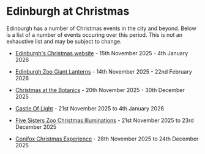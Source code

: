 # Edinburgh at Christmas

Edinburgh has a number of Christmas events in the city and beyond. Below is a list of a number of events occuring over this period. This is not an exhaustive list and may be subject to change. 

* [Edinburgh's Christmas website](https://edwinterfest.com/edinburgh-christmas) - 15th November 2025 - 4th January 2026        
* [Edinburgh Zoo Giant Lanterns](https://www.edinburghzoo.org.uk/events-experiences/events) - 14th November 2025 - 22nd February 2026 

* [Christmas at the Botanics](https://www.rbge.org.uk/whats-on/christmas-at-the-botanics-2025/) - 20th November 2025 - 30th December 2025
* [Castle Of Light](https://www.edinburghcastle.scot/whats-on/castle-of-light/) - 21st November 2025 to 4th January 2026 
* [Five Sisters Zoo Christmas Illuminations](https://fivesisterszoo.co.uk/zoo-illuminations-2025/) -  21st November 2025 to 23rd December 2025
* [Conifox Christmas Experience](https://www.conifox.co.uk/events/christmas-experience/) - 28th November 2025 to 24th December 2025 